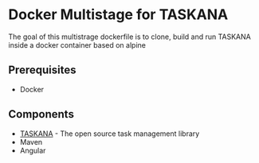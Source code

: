 # Docker Multistage for TASKANA
The goal of this multistrage dockerfile is to clone, build and run TASKANA inside a docker container based on alpine

## Prerequisites
- Docker

## Components
* [TASKANA](https://github.com/taskana/taskana) - The open source task management library
* Maven
* Angular